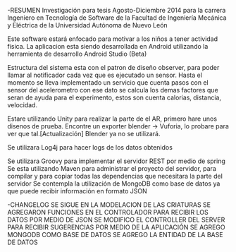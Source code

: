 -RESUMEN
Investigación para tesis Agosto-Diciembre 2014 para la carrera Ingeniero en Tecnología de Software de la Facultad de Ingeniería Mecánica y Eléctrica de la Universidad Autónoma de Nuevo León

Este software estará enfocado para motivar a los niños a tener actividad física.
La aplicacion esta siendo desarrollada en Android utilizando la herramienta de desarrollo Android Studio (Beta)

Estructura del sistema esta con el patron de diseño observer, para poder llamar al notificador cada vez que es ejecutado un sensor.
Hasta el momento se lleva implementado un servicio que cuenta pasos con el sensor del acelerometro con ese dato se calcula los demas factores que seran de ayuda para el experimento, estos son cuenta calorias, distancia, velocidad.

Estare utilizando Unity para realizar la parte de el AR, primero hare unos disenos de prueba. 
Encontre un exporter blender -> Vuforia, lo probare para ver que tal.[Actualización] Blender ya no se utilizará.

Se utilizara Log4j para hacer logs de los datos obtenidos

Se utilizara Groovy para implementar el servidor REST por medio de spring
Se esta utilizando Maven para administrar el proyecto del servidor, para compilar y para copiar todas las dependencias que necesitara la parte del servidor
Se contempla la utilización de MongoDB como base de datos ya que puede recibir información en formato JSON 

-CHANGELOG
	SE SIGUE EN LA MODELACION DE LAS CRIATURAS
    SE AGREGARON FUNCIONES EN EL CONTROLADOR PARA RECIBIR LOS DATOS POR MEDIO DE JSON
	SE MODIFICO EL CONTROLLER DEL SERVER PARA RECIBIR SUGERENCIAS POR MEDIO DE LA APLICACIÓN
    SE AGREGO MONGODB COMO BASE DE DATOS
    SE AGREGO LA ENTIDAD DE LA BASE DE DATOS 

